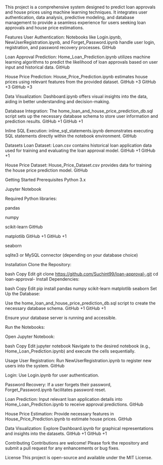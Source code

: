 This project is a comprehensive system designed to predict loan approvals and house prices using machine learning techniques. It integrates user authentication, data analysis, predictive modeling, and database management to provide a seamless experience for users seeking loan approvals and house price estimations.

Features
User Authentication: Notebooks like Login.ipynb, NewUserRegistration.ipynb, and Forget_Password.ipynb handle user login, registration, and password recovery processes.
GitHub

Loan Approval Prediction: Home_Loan_Prediction.ipynb utilizes machine learning algorithms to predict the likelihood of loan approvals based on user input and historical data.
GitHub

House Price Prediction: House_Price_Prediction.ipynb estimates house prices using relevant features from the provided dataset.
GitHub
+3
GitHub
+3
GitHub
+3

Data Visualization: Dashboard.ipynb offers visual insights into the data, aiding in better understanding and decision-making.

Database Integration: The home_loan_and_house_price_prediction_db.sql script sets up the necessary database schema to store user information and prediction results.
GitHub
+1
GitHub
+1

Inline SQL Execution: inline_sql_statements.ipynb demonstrates executing SQL statements directly within the notebook environment.
GitHub

Datasets
Loan Dataset: Loan.csv contains historical loan application data used for training and evaluating the loan approval model.
GitHub
+1
GitHub
+1

House Price Dataset: House_Price_Dataset.csv provides data for training the house price prediction model.
GitHub

Getting Started
Prerequisites
Python 3.x

Jupyter Notebook

Required Python libraries:

pandas

numpy

scikit-learn
GitHub

matplotlib
GitHub
+1
GitHub
+1

seaborn

sqlite3 or MySQL connector (depending on your database choice)

Installation
Clone the Repository:

bash
Copy
Edit
git clone https://github.com/Suchint99/loan-approval-.git
cd loan-approval-
Install Dependencies:

bash
Copy
Edit
pip install pandas numpy scikit-learn matplotlib seaborn
Set Up the Database:

Use the home_loan_and_house_price_prediction_db.sql script to create the necessary database schema.
GitHub
+1
GitHub
+1

Ensure your database server is running and accessible.

Run the Notebooks:

Open Jupyter Notebook:

bash
Copy
Edit
jupyter notebook
Navigate to the desired notebook (e.g., Home_Loan_Prediction.ipynb) and execute the cells sequentially.

Usage
User Registration: Run NewUserRegistration.ipynb to register new users into the system.
GitHub

Login: Use Login.ipynb for user authentication.

Password Recovery: If a user forgets their password, Forget_Password.ipynb facilitates password reset.

Loan Prediction: Input relevant loan application details into Home_Loan_Prediction.ipynb to receive approval predictions.
GitHub

House Price Estimation: Provide necessary features in House_Price_Prediction.ipynb to estimate house prices.
GitHub

Data Visualization: Explore Dashboard.ipynb for graphical representations and insights into the datasets.
GitHub
+1
GitHub
+1

Contributing
Contributions are welcome! Please fork the repository and submit a pull request for any enhancements or bug fixes.

License
This project is open-source and available under the MIT License.
